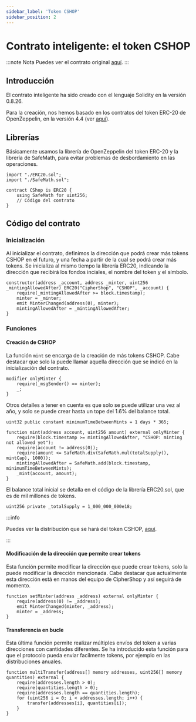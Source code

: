 ```yaml
---
sidebar_label: 'Token CSHOP'
sidebar_position: 2
---
```


# Contrato inteligente: el token CSHOP

:::note Nota
Puedes ver el contrato original [aquí](https://github.com/CipherShop/core/tree/master/contracts/CShop.sol).
:::

## Introducción

El contrato inteligente ha sido creado con el lenguaje Solidity en la versión 0.8.26.

Para la creación, nos hemos basado en los contratos del token ERC-20 de OpenZeppelin, en la versión 4.4 (ver [aquí](https://github.com/OpenZeppelin/openzeppelin-contracts/tree/release-v4.4)).

## Librerías

Básicamente usamos la librería de OpenZeppelin del token ERC-20 y la librería de SafeMath, para evitar problemas de desbordamiento en las operaciones.

    import "./ERC20.sol";
    import "./SafeMath.sol";

    contract CShop is ERC20 {
        using SafeMath for uint256;
        // Código del contrato
    }

## Código del contrato

### Inicialización

Al inicializar el contrato, definimos la dirección que podrá crear más tokens CSHOP en el futuro, y una fecha a partir de la cual se podrá crear más tokens. Se inicializa al mismo tiempo la librería ERC20, indicando la dirección que recibirá los fondos inciales, el nombre del token y el símbolo.

    constructor(address _account, address _minter, uint256 _mintingAllowedAfter) ERC20("CipherShop", "CSHOP", _account) {
        require(_mintingAllowedAfter >= block.timestamp);
        minter = _minter;
        emit MinterChanged(address(0), minter);
        mintingAllowedAfter = _mintingAllowedAfter;
    }

### Funciones

#### Creación de CSHOP

La función `mint` se encarga de la creación de más tokens CSHOP. Cabe destacar que solo la puede llamar aquella dirección que se indicó en la inicialización del contrato.

    modifier onlyMinter {
        require(_msgSender() == minter);
        _;
    }

Otros detalles a tener en cuenta es que solo se puede utilizar una vez al año, y solo se puede crear hasta un tope del 1.6% del balance total.

    uint32 public constant minimumTimeBetweenMints = 1 days * 365;

    function mint(address account, uint256 amount) external onlyMinter {
        require(block.timestamp >= mintingAllowedAfter, "CSHOP: minting not allowed yet");
        require(account != address(0));
        require(amount <= SafeMath.div(SafeMath.mul(totalSupply(), mintCap), 1000));
        mintingAllowedAfter = SafeMath.add(block.timestamp, minimumTimeBetweenMints);
        _mint(account, amount);
    }

El balance total inicial se detalla en el código de la librería ERC20.sol, que es de mil millones de tokens.

    uint256 private _totalSupply = 1_000_000_000e18;

:::info

Puedes ver la distribución que se hará del token CSHOP, [aquí](/docs/general/governance#distribution-of-cshop).

:::

#### Modificación de la dirección que permite crear tokens

Esta función permite modificar la dirección que puede crear tokens, solo la puede modificar la dirección mencionada. Cabe destacar que actualmente esta dirección está en manos del equipo de CipherShop y así seguirá de momento.

    function setMinter(address _address) external onlyMinter {
        require(address(0) != _address);
        emit MinterChanged(minter, _address);
        minter = _address;
    }

#### Transferencia en bucle

Esta última función permite realizar múltiples envíos del token a varias direcciones con cantidades diferentes. Se ha introducido esta función para que el protocolo pueda enviar facilmente tokens, por ejemplo en las distribuciones anuales.

    function multiTransfer(address[] memory addresses, uint256[] memory quantities) external {
        require(addresses.length > 0);
        require(quantities.length > 0);
        require(addresses.length == quantities.length);
        for (uint256 i = 0; i < addresses.length; i++) {
            transfer(addresses[i], quantities[i]);
        }
    }

